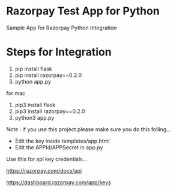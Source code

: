 # Razorpay Test App for Python
Sample App for Razorpay Python Integration

# Steps for Integration
1. pip install flask
2. pip install razorpay==0.2.0
3. python app.py


for mac 
1. pip3 install flask
2. pip3 install razorpay==0.2.0
3. python3 app.py

Note : if you use this project please make sure you do this folling...


- Edit the key inside templates/app.html
- Edit the APPId/APPSecret in app.py



Use this for api key credentials...

https://razorpay.com/docs/api

https://dashboard.razorpay.com/app/keys
